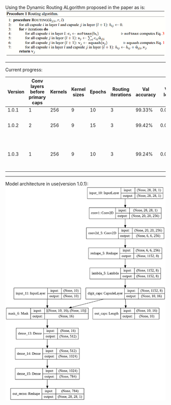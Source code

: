 Using the Dynamic Routing ALgorithm proposed in the paper as is:
![Using the Dynamic Routing ALgorithm proposed in the paper as is:](https://github.com/Utkarsh87/Capsule-Networks/blob/master/mnist%20experiments/images/Dynamic%20Routing.PNG)

---------------------------------------------------------------------------------------------------------------------------------------------------------------------------

Current progress:

|Version| Conv layers before primary caps | Kernels | Kernel sizes | Epochs | Routing iterations | Val accuracy | Val loss | Changes | Comments |
| ------------- | ------------- | ------------- | ------------- | ------------- | ------------- | ------------- | ------------- | ------------- | ------------- |
| 1.0.1  | 1  |  256 |  9  |  10  |  3   |  99.33%   |  0.0076  | - | first result |
| 1.0.2  | 2  |  256 |  9  |  15  |  3   |  99.42%   |  0.0052  | increased conv layer before primary caps | not much help, not the motive |
| 1.0.3  | 1  |  256 |  9  |  10  |  3   |  99.24%   |  0.0081  | increased digit caps dimensions(16->32) | training time almost 2x, good trend, promising |
 

----------------------------------------------------------------------------------------------------------------------------------------------------------------------------

Model architecture in use(version 1.0.1):
![Model architecture in use:](https://github.com/Utkarsh87/Capsule-Networks/blob/master/mnist%20experiments/images/model1.png)
